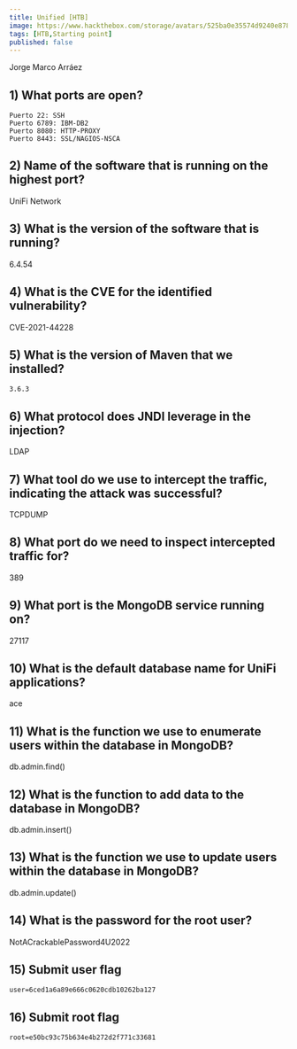 ```yaml
---
title: Unified [HTB]
image: https://www.hackthebox.com/storage/avatars/525ba0e35574d9240e878bb8c716661e.png
tags: [HTB,Starting point]
published: false
---
```


Jorge Marco Arráez

## [](#header-3) 1)  What ports are open? 

```
Puerto 22: SSH
Puerto 6789: IBM-DB2
Puerto 8080: HTTP-PROXY
Puerto 8443: SSL/NAGIOS-NSCA
```

## [](#header-3) 2)  Name of the software that is running on the highest port? 

UniFi Network

## [](#header-3) 3)  What is the version of the software that is running? 

6.4.54

## [](#header-3) 4)  What is the CVE for the identified vulnerability? 

CVE-2021-44228

## [](#header-3) 5)  What is the version of Maven that we installed? 

```
3.6.3
```

## [](#header-3) 6)  What protocol does JNDI leverage in the injection? 

LDAP

## [](#header-3) 7)  What tool do we use to intercept the traffic, indicating the attack was successful? 

TCPDUMP

## [](#header-3) 8)  What port do we need to inspect intercepted traffic for? 

389

## [](#header-3) 9)  What port is the MongoDB service running on? 

27117

## [](#header-3) 10)  What is the default database name for UniFi applications? 

ace

## [](#header-3) 11)  What is the function we use to enumerate users within the database in MongoDB? 

db.admin.find()

## [](#header-3) 12)  What is the function to add data to the database in MongoDB? 

db.admin.insert()

## [](#header-3) 13)  What is the function we use to update users within the database in MongoDB? 

db.admin.update()

## [](#header-3) 14)  What is the password for the root user? 

NotACrackablePassword4U2022

## [](#header-3) 15)  Submit user flag 

```
user=6ced1a6a89e666c0620cdb10262ba127
```
## [](#header-3) 16)  Submit root flag 

```
root=e50bc93c75b634e4b272d2f771c33681
```

